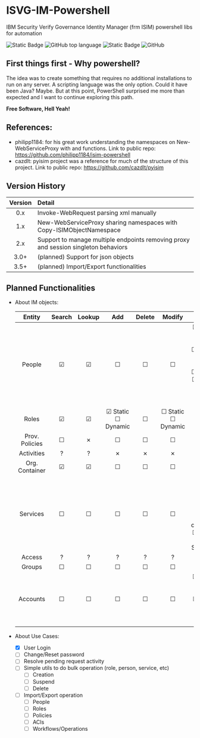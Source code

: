 # ISVG-IM-Powershell
IBM Security Verify Governance Identity Manager (frm ISIM) powershell libs for automation

![Static Badge](https://img.shields.io/badge/version-2.3.3c-green)
![GitHub top language](https://img.shields.io/github/languages/top/lvalovits/ISVG-IM-Powershell?logo=powershell)
![Static Badge](https://img.shields.io/badge/PowerShell-v5.1-blue?logo=powershell)
![GitHub](https://img.shields.io/github/license/lvalovits/ISVG-IM-Powershell)

## First things first - Why powershell?
The idea was to create something that requires no additional installations to run on any server. A scripting language was the only option.
Could it have been Java? Maybe. But at this point, PowerShell surprised me more than expected and I want to continue exploring this path.

**Free Software, Hell Yeah!**

## References:
 * philipp1184:	for his great work understanding the namespaces on New-WebServiceProxy with <Copy-ISIMObjectNamespace> and <Convert-2WSAttr> functions. Link to public repo: https://github.com/philipp1184/isim-powershell
* cazdlt:			pyisim project was a reference for much of the structure of this project. Link to public repo: https://github.com/cazdlt/pyisim

## Version History

|	Version	|	Detail																				|
|:---------:|:--------------------------------------------------------------------------------------|
|	0.x		|	Invoke-WebRequest parsing xml manually												|
|	1.x		|	New-WebServiceProxy sharing namespaces with Copy-ISIMObjectNamespace				|
|	2.x		|	Support to manage multiple endpoints removing proxy and session singleton behaviors	|
|   3.0+	|	(planned) Support for json objects													|
|   3.5+	|	(planned) Import/Export functionalities												|

## Planned Functionalities
- About IM objects:

	|	Entity			|	Search	|	Lookup	|	Add		|	Delete	|	Modify	|	Extras	|
	|:-----------------:|:---------:|:---------:|:---------:|:---------:|:---------:|:---------:|
	|	People			|	&#9745;	|	&#9745;	|	&#9744;	|	&#9744;	|	&#9744;	|	&#9744;	Restore	<br>	&#9744;	Suspend	<br>	&#9744;	Transfer	<br>	&#9744;	Get roles	<br>	&#9744;	Add role	<br>	&#9744;	Remove role	<br>	&#9744;	Get accounts	|
	|	Roles	|	&#9745;	|	&#9745;	|	&#9745;	Static	<br>	&#9744;	Dynamic	|	&#9744;	|	&#9744;	Static	<br>	&#9744;	Dynamic	|	&#9744;	Get members	|
	|	Prov. Policies	|	&#9744;	|	&cross;	|	&#9744;	|	&#9744;	|	&#9744;	|	&cross;	|
	|	Activities		|	&quest;	|	&quest;	|	&cross;	|	&cross;	|	&cross;	|	&quest;	|
	|	Org. Container	|	&#9745;	|	&#9745;	|	&#9744;	|	&#9744;	|	&#9744;	|	&#9744;	Move	|
	|	Services		|	&#9744;	|	&#9744;	|	&#9744;	|	&#9744;	|	&#9744;	|	&#9744;	Get accounts	<br>	&#9744;	Get support data	<br>	&#9744;	Test connection	<br>	&#9744;	Enforce Policy for Service (?)	|
	|	Access			|	&quest;	|	&quest;	|	&quest;	|	&quest;	|	&quest;	|	&cross;	|
	|	Groups			|	&#9744;	|	&#9744;	|	&#9744;	|	&#9744;	|	&#9744;	|	&cross;	|
	|	Accounts		|	&#9744;	|	&#9744;	|	&#9744;	|	&#9744;	|	&#9744;	|	&#9744;	Restore	<br>	&#9744;	Suspend	<br>	&#9744;	Orphan	<br>	&#9744;	Adopt	<br>	&#9744;	Get Orphans	<br>	|

- About Use Cases:
	- [x] User Login
	- [ ] Change/Reset password
	- [ ] Resolve pending request activity
	- [ ] Simple utils to do bulk operation (role, person, service, etc)
		- [ ] Creation
		- [ ] Suspend
		- [ ] Delete
	- [ ] Import/Export operation
		- [ ] People
		- [ ] Roles
		- [ ] Policies
		- [ ] ACIs
		- [ ] Workflows/Operations
